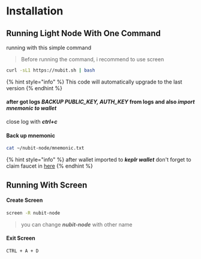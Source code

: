 # Installation

## Running Light Node With One Command

running with this simple command

> Before running the command, i recommend to use screen

```bash
curl -sL1 https://nubit.sh | bash
```

{% hint style="info" %}
This code will automatically upgrade to the last version
{% endhint %}

#### after got logs _**BACKUP PUBLIC\_KEY, AUTH\_KEY**_ from logs and also _**import mnemonic to wallet**_

close log with _**ctrl+c**_

#### Back up mnemonic

```bash
cat ~/nubit-node/mnemonic.txt
```

{% hint style="info" %}
after wallet imported to _**keplr wallet**_ don't forget to claim faucet in [here](https://faucet.nubit.org/)
{% endhint %}

## Running With Screen

#### Create Screen

```bash
screen -R nubit-node
```

> you can change _**nubit-node**_ with other name

#### Exit Screen

```
CTRL + A + D
```

